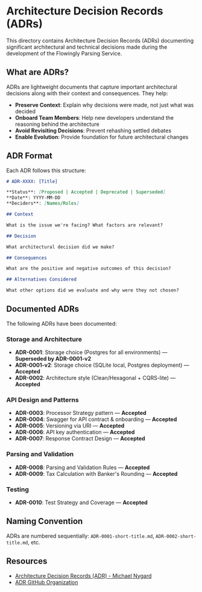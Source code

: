 # Architecture Decision Records (ADRs)

This directory contains Architecture Decision Records (ADRs) documenting significant architectural and technical decisions made during the development of the Flowingly Parsing Service.

## What are ADRs?

ADRs are lightweight documents that capture important architectural decisions along with their context and consequences. They help:

- **Preserve Context**: Explain why decisions were made, not just what was decided
- **Onboard Team Members**: Help new developers understand the reasoning behind the architecture
- **Avoid Revisiting Decisions**: Prevent rehashing settled debates
- **Enable Evolution**: Provide foundation for future architectural changes

## ADR Format

Each ADR follows this structure:

```markdown
# ADR-XXXX: [Title]

**Status**: [Proposed | Accepted | Deprecated | Superseded]
**Date**: YYYY-MM-DD
**Deciders**: [Names/Roles]

## Context

What is the issue we're facing? What factors are relevant?

## Decision

What architectural decision did we make?

## Consequences

What are the positive and negative outcomes of this decision?

## Alternatives Considered

What other options did we evaluate and why were they not chosen?
```

## Documented ADRs

The following ADRs have been documented:

### Storage and Architecture
- **ADR-0001**: Storage choice (Postgres for all environments) — **Superseded by ADR-0001-v2**
- **ADR-0001-v2**: Storage choice (SQLite local, Postgres deployment) — **Accepted**
- **ADR-0002**: Architecture style (Clean/Hexagonal + CQRS-lite) — **Accepted**

### API Design and Patterns
- **ADR-0003**: Processor Strategy pattern — **Accepted**
- **ADR-0004**: Swagger for API contract & onboarding — **Accepted**
- **ADR-0005**: Versioning via URI — **Accepted**
- **ADR-0006**: API key authentication — **Accepted**
- **ADR-0007**: Response Contract Design — **Accepted**

### Parsing and Validation
- **ADR-0008**: Parsing and Validation Rules — **Accepted**
- **ADR-0009**: Tax Calculation with Banker's Rounding — **Accepted**

### Testing
- **ADR-0010**: Test Strategy and Coverage — **Accepted**

## Naming Convention

ADRs are numbered sequentially: `ADR-0001-short-title.md`, `ADR-0002-short-title.md`, etc.

## Resources

- [Architecture Decision Records (ADR) - Michael Nygard](https://cognitect.com/blog/2011/11/15/documenting-architecture-decisions)
- [ADR GitHub Organization](https://adr.github.io/)
